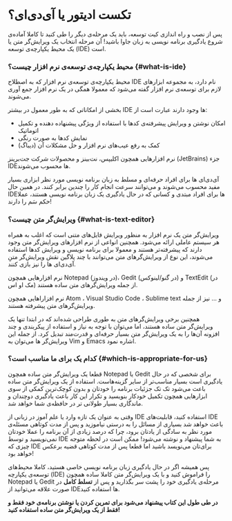 # تکست ادیتور یا آی‌دی‌ای؟

پس از نصب و راه اندازی کیت توسعه، باید یک مرحله‌ی دیگر را طی کنید تا کاملا آماده‌ی شروع یادگیری برنامه نویسی به زبان جاوا باشید! آن مرحله انتخاب یک ویرایش‌گر متن یا یک محیط یکپارچه‌ی توسعه \(IDE\) است. 

### محیط یکپارچه‌ی توسعه‌ی نرم افزار چیست؟ {#what-is-ide}

محیط یکپارچه‌ی توسعه‌ی نرم افزار که به اصطلاح IDE نام دارد، به مجموعه ابزارهای لازم برای توسعه‌ی نرم افزار گفته می‌شود که معمولا همگی در یک نرم افزار جمع آوری می‌شوند.

بخشی از امکاناتی که به طور معمول در بیشتر IDE ها وجود دارند عبارت است از:

* امکان نوشتن و ویرایش پیشرفته‌ی کدها با استفاده از ویژگی پیشنهاده دهنده‌ و تکمیل اتوماتیک
* نمایش کدها به صورت رنگی
* کمک به رفع عیب‌های نرم افزار و حل مشکلات آن \(دیباگ\)

نرم افزارهایی همچون اکلیپس، نت‌بینز و محصولات شرکت جت‌برینز \(JetBrains\) جزء IDEها محسوب می‌شوند.

آی‌دی‌ای ها برای افراد حرفه‌ای و مسلط به زبان برنامه نویسی مورد نظر ابزاری بسیار مفید محسوب می‌شوند و می‌توانند سرعت انجام کار را چندین برابر کنند.  در همین حال IDEها برای افراد مبتدی و کسانی که در حال یادگیری یک زبان برنامه نویسی هستند، عملا حکم سَم را دارند!

### ویرایش‌گر متن چیست؟ {#what-is-text-editor}

ویرایش‌گر متن یک نرم افزار به منظور ویرایش فایل‌های متنی است که اغلب به همراه هر سیستم عاملی ارائه می‌شود. همچنین انواعی از نرم افزارهای ویرایش‌گر متن وجود دارند که پیشرفته‌تر هستند و معمولا  برای برنامه نویسی و ویرایش کدها استفاده می‌شوند، این نوع از ویرایش‌گرهای متن می‌توانند با چند پلاگین نقش ویرایش‌گر متنِ آی‌دی‌ای ها را نیز بازی کنند.

نرم افزارهایی همچون Notepad \(در ویندوز\)، Gedit \(در گنو/لینوکس\) و TextEdit \(در مک او اس\) از جمله ویرایش‌گرهای متن ساده هستند.

نرم افزاراهایی همچون Atom ، Visual Studio Code ، Sublime text و ... نیز از جمله ویرایش‌گرهای متن پیشرفته هستند.

همچنین برخی ویرایش‌گرهای متن به طوری طراحی شده‌اند که در ابتدا تنها یک ویرایش‌گر متن ساده هستند، اما می‌توان با توجه به نیاز و استفاده از پیکربندی و چند افزونه آن‌ها را به یک ویرایش‌گر متن بسیار حرفه‌ای و قدرت‌مند تبدیل کرد. از جمله این ویرایش‌گر ها می‌توان به Vim و Emacs اشاره نمود.

### کدام یک برای ما مناسب است؟ {#which-is-appropriate-for-us}

قطعا یک ویرایش‌گر متن ساده همچون Notepad یا Gedit برای شخصی که در حال یادگیری است بسیار مناسب‌تر از سایر گزینه‌هاست. استفاده از یک ویرایش‌گر متن ساده باعث می‌شود تک تک جزئیات برنامه را خودتان و بدون کوچک‌ترین کمکی از سوی ابزارهایی همچون تکمیل خودکار بنویسید و تکرار این کار باعث یادگیری دوچندان و ماندگاری بسیار طولانی تر در حافظه‌ی شما خواهد شد. 

وقتی به عنوان یک تازه وارد یا علم آموز در زبانی از IDE استفاده کنید، قابلیت‌های IDE باعث خواهد شد بسیاری از مسائل را به درستی نیاموزید و پس از مدت کوتاهی مسئله‌ی مورد نظر به سادگی از یادتان برود، چرا که درصد زیادی از آن برنامه را عملا خودتان نمی‌نویسید و توسط IDE به شما پیشنهاد و نوشته می‌شود! ممکن است در لحظه متوجه چیزی که IDE برای‌تان می‌نویسد باشید اما قطعا پس از مدت کوتاهی قضیه برعکس خواهد بود!

پس همیشه اگر در حال یادگیری زبان برنامه نویسی خاصی هستید، کاملا محیط‌های توسعه‌ی یکپارچه \(IDE\) را فراموش کنید و با یک ویرایش‌گر متن کاملا ساده همچون Notepad یا Gedit مرحله‌ی یادگیری خود را پشت سر بگذارید و پس از **تسلط کامل** در صورت علاقه می‌توانید از IDEها استفاده کنید.



**در طی طول این کتاب پیشنهاد می‌شود برای تمرین کردن یا نوشتن برنامه‌ی خود فقط و فقط از یک ویرایش‌گر متن ساده استفاده کنید!**

